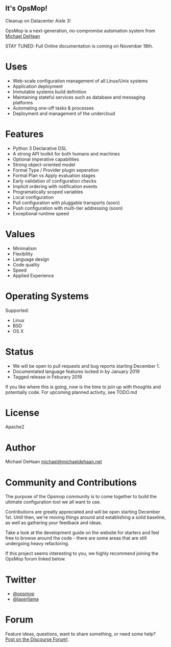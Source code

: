 It's OpsMop!
------------

Cleanup on Datacenter Aisle 3!

OpsMop is a next-generation, no-compromise automation system from [Michael DeHaan](http://michaeldehaan.net)

STAY TUNED: Full Online documentation is coming on November 18th.

Uses
====

* Web-scale configuration management of all Linux/Unix systems
* Application deployment
* Immutable systems build definition
* Maintaining stateful services such as database and messaging platforms
* Automating one-off tasks & processes
* Deployment and management of the undercloud

Features
========

* Python 3 Declarative DSL
* A strong API toolkit for both humans and machines
* Optional imperative capabilities
* Strong object-oriented  model
* Formal Type / Provider plugin seperation
* Formal Plan vs Apply evaluation stages
* Early validation of configuration checks
* Implicit ordering with notification events
* Programatically scoped variables
* Local configuration
* Pull configuration with pluggable transports (soon)
* Push configuration with multi-tier addressing (soon)
* Exceptional runtime speed

Values
======

* Minimalism
* Flexibility
* Language design
* Code quality
* Speed
* Applied Experience

Operating Systems
=================

Supported:

* Linux
* BSD
* OS X

Status
======

* We will be open to pull requests and bug reports starting December 1.
* Documentated language features locked in by January 2019
* Tagged release in Feburary 2019

If you like where this is going, now is the time to join up with thoughts
and potentially code. For upcoming planned activity, see TODO.md

License
=======

Apache2

Author
======

Michael DeHaan [<michael@michaeldehaan.net>](https://michaeldehaan.net)

Community and Contributions
===========================

The purpose of the Opsmop community is to come together to build the ultimate configuration tool we all want to use.

Contributions are greatly appreciated and will be open starting December 1st. Until then, we're moving things around and establishing a solid
baseline, as well as gathering your feedback and ideas.

Take a look at the development guide on the website for starters and feel free to browse around the code - there are some areas
that are still undergoing heavy refactoring.

If this project seems interesting to you, we highly recommend joining the OpsMop forum linked below.

Twitter
=======

* [@opsmop](http://twitter.com/opsmop)
* [@laserllama](http://twitter.com/laserllama)

Forum
=====

Feature ideas, questions, want to share something, or need some help? [Post on the Discourse Forum!](https://talk.vespene.io/c/opsmop-general).


